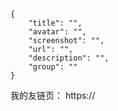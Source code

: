 ```
{
    "title": "",
    "avatar": "",
    "screenshot": "",
    "url": "",
    "description": "",
    "group": ""
}
```
我的友链页： https://
